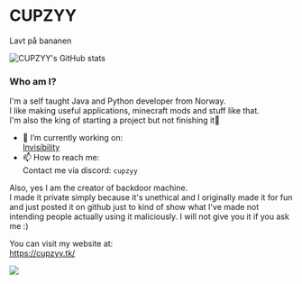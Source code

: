 # CUPZYY

Lavt på bananen

![CUPZYY's GitHub stats](https://github-readme-stats.vercel.app/api?username=CUPZYY&include_all_commits=true&count_private=true&show_icons=true&theme=dark)

### Who am I?
I'm a self taught Java and Python developer from Norway.<br />I like making useful applications, minecraft mods and stuff like that.<br />I'm also the king of starting a project but not finishing it👑


- 🔭 I’m currently working on: <br />
[Invisibility](https://smallbrain.club/invisibility)<br />
- 📫 How to reach me: <br />
Contact me via discord: `cupzyy`

Also, yes I am the creator of backdoor machine. <br />
I made it private simply because it's unethical and I originally made it for fun and just posted it on github just to kind of show what I've made not intending people actually using it maliciously. I will not give you it if you ask me :)


You can visit my website at: <br />
https://cupzyy.tk/

![](https://komarev.com/ghpvc/?username=CUPZYY&style=flat-square)
